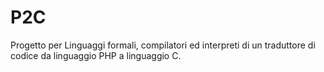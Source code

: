 # P2C
Progetto per Linguaggi formali, compilatori ed interpreti di un traduttore di codice da linguaggio PHP a linguaggio C.
